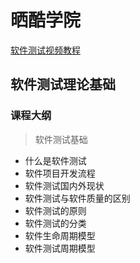 # 晒酷学院
[软件测试视频教程](http://shareku.ke.qq.com/?tuin=22759d84#category=-1&tab=1)

## 软件测试理论基础

### 课程大纲
> 软件测试基础
- 什么是软件测试
- 软件项目开发流程
- 软件测试国内外现状
- 软件测试与软件质量的区别
- 软件测试的原则
- 软件测试的分类
- 软件生命周期模型
- 软件测试周期模型


